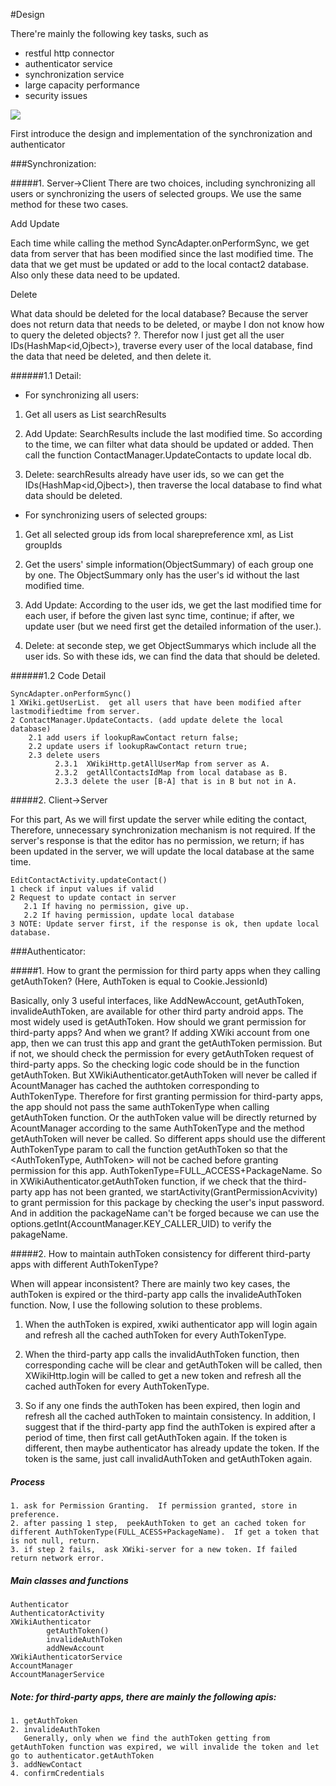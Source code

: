 #Design

There're mainly the following key tasks, such as
- restful http connector
- authenticator service
- synchronization service
- large capacity performance
- security issues

![](https://raw.githubusercontent.com/xwiki-contrib/android-authenticator/master/document/process.jpg)

First introduce the design and implementation of the synchronization and authenticator

###Synchronization:

#####1. Server->Client
There are two choices, including synchronizing all users or synchronizing the users of selected groups. We use the same method for these two cases.

Add Update

Each time while calling the method SyncAdapter.onPerformSync, we get data from server that has been modified since the last modified time. The data that we get must be updated or add to the local contact2 database. Also only these data need to be updated.

Delete

What data should be deleted for the local database?  Because the server does not return data that needs to be deleted, or maybe I don not know how to query the deleted objects? ?. Therefor now I just get all the user IDs(HashMap<id,Ojbect>), traverse every user of the local database, find the data that need be deleted, and then delete it.
   
######1.1 Detail:
* For synchronizing all users:

1)	Get all users as List<SearchResult> searchResults

2)	Add Update: SearchResults include the last modified time. So according to the time, we can filter what data should be updated or added. Then call the function ContactManager.UpdateContacts to update local db. 

3)	Delete: searchResults already have user ids, so we can get the IDs(HashMap<id,Ojbect>), then traverse the local database to find what data should be deleted.

* For synchronizing users of selected groups:

1)	Get all selected group ids from local sharepreference xml,  as List<String> groupIds

2)	Get the users' simple information(ObjectSummary) of each group one by one. The ObjectSummary only has the user's id without the last modified time.

3)	Add Update: According to the user ids, we get the last modified time for each user, if before the given last sync time, continue; if after, we update user (but we need first get the detailed information of the user.). 

4)	Delete: at seconde step, we get ObjectSummarys which include all the user ids. So with these ids, we can find the data that should be deleted.

######1.2 Code Detail
```
SyncAdapter.onPerformSync()
1 XWiki.getUserList.  get all users that have been modified after lastmodifiedtime from server.
2 ContactManager.UpdateContacts. (add update delete the local database)
    2.1 add users if lookupRawContact return false;
    2.2 update users if lookupRawContact return true;
    2.3 delete users
          2.3.1  XWikiHttp.getAllUserMap from server as A.
          2.3.2  getAllContactsIdMap from local database as B.
          2.3.3 delete the user [B-A] that is in B but not in A.
```

#####2. Client->Server

For this part, As we will first update the server while editing the contact, Therefore, unnecessary synchronization mechanism is not required. If the server's response is that the editor has no permission, we return; if has been updated in the server, we will update the local database at the same time.

```
EditContactActivity.updateContact()
1 check if input values if valid
2 Request to update contact in server
   2.1 If having no permission, give up.
   2.2 If having permission, update local database
3 NOTE: Update server first, if the response is ok, then update local database.
```

###Authenticator:

#####1. How to grant the permission for third party apps when they calling getAuthToken? (Here, AuthToken is equal to Cookie.JessionId)

Basically, only 3 useful interfaces, like AddNewAccount, getAuthToken, invalideAuthToken, are available for other third party android apps. The most widely used is getAuthToken. How should we grant permission for third-party apps? And when we grant? If adding XWiki account from one app, then we can trust this app and grant the getAuthToken permission. But if not, we should check the permission for every getAuthToken request of third-party apps.  So the checking logic code should be in the function getAuthToken. But XWikiAuthenticator.getAuthToken will never be called if AcountManager has cached the authtoken corresponding to AuthTokenType. Therefore for first granting permission for third-party apps, the app should not pass the same authTokenType when calling getAuthToken function. Or the authToken value will be directly returned by AcountManager according to the same AuthTokenType and the method getAuthToken will never be called.  So different apps should use the different AuthTokenType param to call the function getAuthToken so that the <AuthTokenType, AuthToken> will not be cached before granting permission for this app. AuthTokenType=FULL_ACCESS+PackageName. So in XWikiAuthenticator.getAuthToken function, if we check that the third-party app has not been granted, we startActivity(GrantPermissionAcvivity) to grant permission for this package by checking the user's input password.
And in addition the packageName can't be forged because we can use the options.getInt(AccountManager.KEY_CALLER_UID) to verify the pakageName.

#####2. How to maintain authToken consistency for different third-party apps with different AuthTokenType?

When will appear inconsistent? There are mainly two key cases, the authToken is expired or the third-party app calls the invalideAuthToken function. Now, I use the following solution to these problems.

1)	When the authToken is expired, xwiki authenticator app will login again and refresh all the cached authToken for every AuthTokenType. 

2)	When the third-party app calls the invalidAuthToken function, then corresponding cache will be clear and getAuthToken will be called, then XWikiHttp.login will be called to get a new token and refresh all the cached authToken for every AuthTokenType. 

3)	So if any one finds the authToken has been expired, then login and refresh all the cached authToken to maintain consistency.  In addition, I suggest that if the third-party app find the authToken is expired after a period of time, then first call getAuthToken again. If the token is different, then maybe authenticator has already update the token. If the token is the same, just call invalidAuthToken and getAuthToken again. 


##### Process
```
1. ask for Permission Granting.  If permission granted, store in preference.
2. after passing 1 step,  peekAuthToken to get an cached token for different AuthTokenType(FULL_ACESS+PackageName).  If get a token that is not null, return.
3. if step 2 fails,  ask XWiki-server for a new token. If failed return network error.
```

##### Main classes and functions
```
Authenticator
AuthenticatorActivity
XWikiAuthenticator
        getAuthToken()
        invalideAuthToken
        addNewAccount
XWikiAuthenticatorService
AccountManager
AccountManagerService
```

##### Note: for third-party apps, there are mainly the following apis:
```
1. getAuthToken
2. invalideAuthToken
   Generally, only when we find the authToken getting from getAuthToken function was expired, we will invalide the token and let go to authenticator.getAuthToken
3. addNewContact
4. confirmCredentials
```